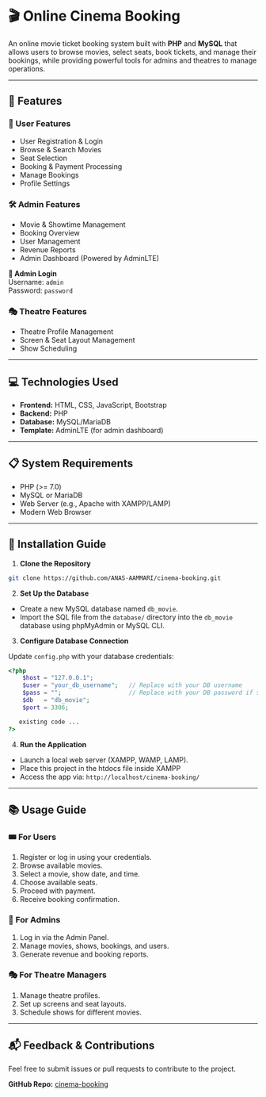 # 🎬 Online Cinema Booking

An online movie ticket booking system built with **PHP** and **MySQL** that allows users to browse movies, select seats, book tickets, and manage their bookings, while providing powerful tools for admins and theatres to manage operations.

---

## 🔧 Features

### 👤 User Features
- User Registration & Login
- Browse & Search Movies
- Seat Selection
- Booking & Payment Processing
- Manage Bookings
- Profile Settings

### 🛠️ Admin Features
- Movie & Showtime Management  
- Booking Overview  
- User Management  
- Revenue Reports  
- Admin Dashboard (Powered by AdminLTE)

**🔐 Admin Login**  
Username: `admin`  
Password: `password`


### 🎭 Theatre Features
- Theatre Profile Management
- Screen & Seat Layout Management
- Show Scheduling

---

## 💻 Technologies Used

- **Frontend:** HTML, CSS, JavaScript, Bootstrap  
- **Backend:** PHP  
- **Database:** MySQL/MariaDB  
- **Template:** AdminLTE (for admin dashboard)

---

## 📋 System Requirements

- PHP (>= 7.0)
- MySQL or MariaDB
- Web Server (e.g., Apache with XAMPP/LAMP)
- Modern Web Browser

---

## 🚀 Installation Guide

1. **Clone the Repository**

```bash
git clone https://github.com/ANAS-AAMMARI/cinema-booking.git
```

2. **Set Up the Database**

- Create a new MySQL database named `db_movie`.
- Import the SQL file from the `database/` directory into the `db_movie` database using phpMyAdmin or MySQL CLI.

3. **Configure Database Connection**

Update `config.php` with your database credentials:

```php
<?php
    $host = "127.0.0.1";
    $user = "your_db_username";   // Replace with your DB username
    $pass = "";                   // Replace with your DB password if set
    $db   = "db_movie";
    $port = 3306;

   existing code ...
?>
```

4. **Run the Application**

- Launch a local web server (XAMPP, WAMP, LAMP).
- Place this project in the htdocs file inside XAMPP
- Access the app via: `http://localhost/cinema-booking/`

---

## 📚 Usage Guide

### 🎟️ For Users

1. Register or log in using your credentials.
2. Browse available movies.
3. Select a movie, show date, and time.
4. Choose available seats.
5. Proceed with payment.
6. Receive booking confirmation.

### 🔐 For Admins

1. Log in via the Admin Panel.
2. Manage movies, shows, bookings, and users.
3. Generate revenue and booking reports.

### 🎭 For Theatre Managers

1. Manage theatre profiles.
2. Set up screens and seat layouts.
3. Schedule shows for different movies.

---

## 📬 Feedback & Contributions

Feel free to submit issues or pull requests to contribute to the project.

**GitHub Repo:** [cinema-booking](https://github.com/ANAS-AAMMARI/cinema-booking)
